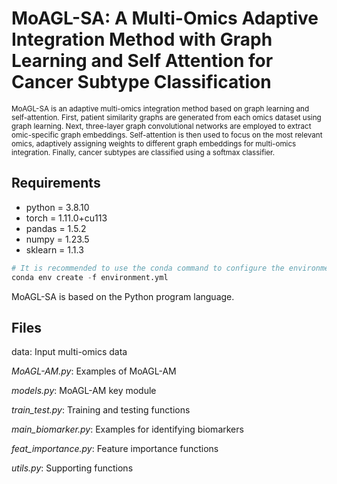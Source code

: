 # MoAGL-SA: A Multi-Omics Adaptive Integration Method with Graph Learning and Self Attention for Cancer Subtype Classification

<sup>MoAGL-SA is an adaptive multi-omics integration method based on graph learning and self-attention. First, patient similarity graphs are generated from each omics dataset using graph learning. Next, three-layer graph convolutional networks are employed to extract omic-specific graph embeddings. Self-attention is then used to focus on the most relevant omics, adaptively assigning weights to different graph embeddings for multi-omics integration. Finally, cancer subtypes are classified using a softmax classifier.<sup>

## Requirements

+ python = 3.8.10
+ torch = 1.11.0+cu113
+ pandas = 1.5.2
+ numpy = 1.23.5
+ sklearn = 1.1.3

~~~python
# It is recommended to use the conda command to configure the environment:
conda env create -f environment.yml
~~~

MoAGL-SA is based on the Python program language.  

## Files

data: Input multi-omics data

*MoAGL-AM.py*: Examples of MoAGL-AM

*models.py*: MoAGL-AM key module

*train_test.py*: Training and testing functions

*main_biomarker.py*: Examples for identifying biomarkers

*feat_importance.py*: Feature importance functions

*utils.py*: Supporting functions    



